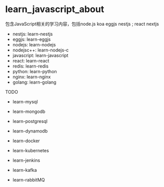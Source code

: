 # learn_javascript_about
包含JavaScript相关的学习内容，包括node.js  koa  eggjs nestjs ;  react  nextjs


* nestjs: learn-nestjs
* eggjs:  learn-eggjs
* nodejs: learn-nodejs
* nodejsc++: learn-nodejs-c
* javascript: learn-javascript
* react: learn-react
* redis: learn-redis
* python: learn-python
* nginx: learn-nginx
* golang: learn-golang


TODO
* learn-mysql
* learn-mongodb
* learn-postgresql
* learn-dynamodb

* learn-docker
* learn-kubernetes
* learn-jenkins
* learn-kafka
* learn-rabbitMQ